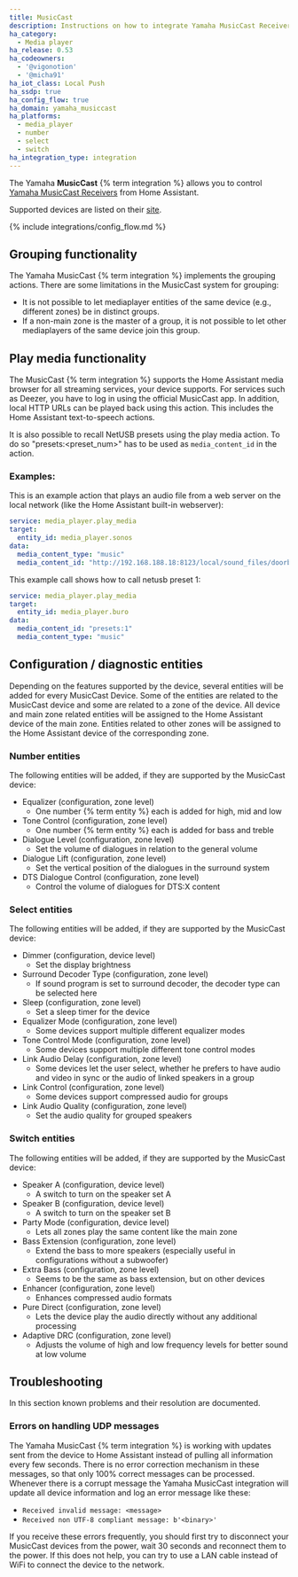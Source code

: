 ```yaml
---
title: MusicCast
description: Instructions on how to integrate Yamaha MusicCast Receivers into Home Assistant.
ha_category:
  - Media player
ha_release: 0.53
ha_codeowners:
  - '@vigonotion'
  - '@micha91'
ha_iot_class: Local Push
ha_ssdp: true
ha_config_flow: true
ha_domain: yamaha_musiccast
ha_platforms:
  - media_player
  - number
  - select
  - switch
ha_integration_type: integration
---
```


The Yamaha **MusicCast** {% term integration %} allows you to control [Yamaha MusicCast Receivers](https://usa.yamaha.com/products/audio_visual/musiccast/index.html) from Home Assistant.

Supported devices are listed on their [site](https://usa.yamaha.com/products/contents/audio_visual/musiccast/musiccast-compatiblity.html).

{% include integrations/config_flow.md %}

## Grouping functionality

The Yamaha MusicCast {% term integration %} implements the grouping actions. There are some limitations in the MusicCast system for grouping:

- It is not possible to let mediaplayer entities of the same device (e.g., different zones) be in distinct groups.
- If a non-main zone is the master of a group, it is not possible to let other mediaplayers of the same device join this group.

## Play media functionality

The MusicCast {% term integration %} supports the Home Assistant media browser for all streaming services, your device supports. For services such as Deezer, you have to log in using the official MusicCast app. In addition, local HTTP URLs can be played back using this action. This includes the Home Assistant text-to-speech actions.

It is also possible to recall NetUSB presets using the play media action. To do so "presets:<preset_num>" has to be used as `media_content_id` in the action.

### Examples:

This is an example action that plays an audio file from a web server on the local network (like the Home Assistant built-in webserver):

```yaml
service: media_player.play_media
target:
  entity_id: media_player.sonos
data:
  media_content_type: "music"
  media_content_id: "http://192.168.188.18:8123/local/sound_files/doorbell-front.mp3"
```

This example call shows how to call netusb preset 1:

```yaml
service: media_player.play_media
target:
  entity_id: media_player.buro
data:
  media_content_id: "presets:1"
  media_content_type: "music"
```

## Configuration / diagnostic entities

Depending on the features supported by the device, several entities will be added for every MusicCast Device. Some of the entities are related to the MusicCast device and some are related to a zone of the device. All device and main zone related entities will be assigned to the Home Assistant device of the main zone. Entities related to other zones will be assigned to the Home Assistant device of the corresponding zone.

### Number entities

The following entities will be added, if they are supported by the MusicCast device:
- Equalizer (configuration, zone level)
  - One number {% term entity %} each is added for high, mid and low
- Tone Control (configuration, zone level)
  - One number {% term entity %} each is added for bass and treble
- Dialogue Level (configuration, zone level)
  - Set the volume of dialogues in relation to the general volume
- Dialogue Lift (configuration, zone level)
  - Set the vertical position of the dialogues in the surround system
- DTS Dialogue Control (configuration, zone level)
  - Control the volume of dialogues for DTS:X content

### Select entities

The following entities will be added, if they are supported by the MusicCast device:
- Dimmer (configuration, device level)
  - Set the display brightness
- Surround Decoder Type (configuration, zone level)
  - If sound program is set to surround decoder, the decoder type can be selected here
- Sleep (configuration, zone level)
  - Set a sleep timer for the device
- Equalizer Mode (configuration, zone level)
  - Some devices support multiple different equalizer modes
- Tone Control Mode (configuration, zone level)
  - Some devices support multiple different tone control modes
- Link Audio Delay (configuration, zone level)
  - Some devices let the user select, whether he prefers to have audio and video in sync or the audio of linked speakers in a group
- Link Control (configuration, zone level)
  - Some devices support compressed audio for groups
- Link Audio Quality (configuration, zone level)
  - Set the audio quality for grouped speakers

### Switch entities

The following entities will be added, if they are supported by the MusicCast device:
- Speaker A (configuration, device level)
  - A switch to turn on the speaker set A
- Speaker B (configuration, device level)
  - A switch to turn on the speaker set B
- Party Mode (configuration, device level)
  - Lets all zones play the same content like the main zone
- Bass Extension (configuration, zone level)
  - Extend the bass to more speakers (especially useful in configurations without a subwoofer)
- Extra Bass (configuration, zone level)
  - Seems to be the same as bass extension, but on other devices
- Enhancer (configuration, zone level)
  - Enhances compressed audio formats
- Pure Direct (configuration, zone level)
  - Lets the device play the audio directly without any additional processing
- Adaptive DRC (configuration, zone level)
  - Adjusts the volume of high and low frequency levels for better sound at low volume

## Troubleshooting

In this section known problems and their resolution are documented.

### Errors on handling UDP messages

The Yamaha MusicCast {% term integration %} is working with updates sent from the device to Home Assistant instead of pulling all information every few seconds. There is no error correction mechanism in these messages, so that only 100% correct messages can be processed. Whenever there is a corrupt message the Yamaha MusicCast integration will update all device information and log an error message like these:
- `Received invalid message: <message>`
- `Received non UTF-8 compliant message: b'<binary>'`

If you receive these errors frequently, you should first try to disconnect your MusicCast devices from the power, wait 30 seconds and reconnect them to the power. If this does not help, you can try to use a LAN cable instead of WiFi to connect the device to the network.
